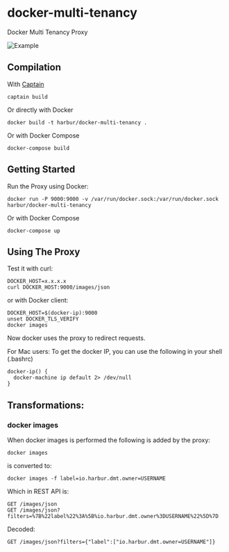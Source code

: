 # docker-multi-tenancy
Docker Multi Tenancy Proxy

![Example](https://raw.githubusercontent.com/harbur/global-hack-day-3/master/docker-multi-tenancy/images/docker-tenant.png)

## Compilation

With [Captain](github.com/harbur/captain)

```
captain build
```

Or directly with Docker

```
docker build -t harbur/docker-multi-tenancy .
```

Or with Docker Compose

```
docker-compose build
```

## Getting Started

Run the Proxy using Docker:

```
docker run -P 9000:9000 -v /var/run/docker.sock:/var/run/docker.sock harbur/docker-multi-tenancy
```

Or with Docker Compose

```
docker-compose up
```

## Using The Proxy

Test it with curl:

```
DOCKER_HOST=x.x.x.x
curl DOCKER_HOST:9000/images/json
```

or with Docker client:

```
DOCKER_HOST=$(docker-ip):9000
unset DOCKER_TLS_VERIFY
docker images
```

Now docker uses the proxy to redirect requests.

For Mac users: To get the docker IP, you can use the following in your shell (.bashrc)

```
docker-ip() {
  docker-machine ip default 2> /dev/null
}
```

## Transformations:


### docker images

When docker images is performed the following is added by the proxy:

```shell
docker images
```

is converted to:

```shell
docker images -f label=io.harbur.dmt.owner=USERNAME
```

Which in REST API is:

```
GET /images/json
GET /images/json?filters=%7B%22label%22%3A%5B%io.harbur.dmt.owner%3DUSERNAME%22%5D%7D
```

Decoded:

```
GET /images/json?filters={"label":["io.harbur.dmt.owner=USERNAME"]}
```

